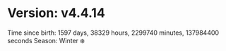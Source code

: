 # Version: v4.4.14
Time since birth: 1597 days, 38329 hours, 2299740 minutes, 137984400 seconds
Season: Winter ❄️
